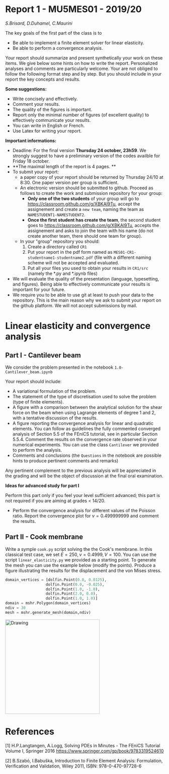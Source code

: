 # Report 1 - MU5MES01 - 2019/20 
*S.Brisard, D.Duhamel, C.Maurini*

The key goals of the first part of the class is to 
 - Be able to implement a finite element solver for linear elasticity.
 - Be able to perform a convergence analysis.
    
Your report should summarize and present synthetically your work on these items. We give below some hints on how to write the report. Personalized analyses and comments are particularly welcome. Your are not obliged to follow the following format step and by step. But you should include in your report the key concepts and results. 



**Some suggestions:**
 - Write concisely and effectively.
 - Comment your results.
 - The quality of the figures is important.
 - Report only the minimal number of figures (of excellent quality) to effectively communicate your results.
 - You can write in English or French.
 - Use Latex for writing your report. 


**Important informations:**
  - Deadline: For the final version **Thursday 24 october, 23h59**. We strongly suggest to have a preliminary version of the codes availble for Friday 18 october. 
  - **The maximal length of the report is 4 pages. **
  - To submit your report: 
      - a paper copy of your report should be returned by Thursday 24/10 at 8:30. One paper version per group is sufficient.
      - An electronic version should be submitted to github. Proceed as follows to create the work and submission repository for your group:
        - **Only one of the two students** of your group will go to  https://classroom.github.com/g/XBKAl9Tu, accept the assignement and create a `new team`, naming the team as `NAMESTUDENT1-NAMESTUDENT2`.
        - **Once the first student has create the team**, the second student goes to https://classroom.github.com/g/XBKAl9Tu, accepts the assignement and asks to join the team with his name (do not create another team, there should one team for group).
      - In your "group" repository you should: 
          1. Create a directory called `CR1`
          2. Put your report in the pdf form named as `MES01-CR1-studentname1-studentname2.pdf` (file with a different naming scheme will not be accepted and evaluated. 
          3. Put all your files you used to obtain your results in `CR1/src` (namely the *.py and *.ipynb files)
  - We will evaluate the quality of the presentation (language, typesetting, and figures). Being able to effectively communicate your results is important for your future.
  - We require you to be able to use git at least to push your data to the repository. This is the main reason why we ask to submit your report on the github platform. We will not accept submissions by mail.
      
      


# Linear elasticity and convergence analysis

## Part I - Cantilever beam

We consider the problem presented in the notebook `1.0-Cantilever_beam.ipynb`

Your report should include:
- A variational formulation of the problem.
- The statement of the type of discretisation used to solve the problem (type of finite elements).
- A figure with a comparison between the analytical solution for the shear force on the beam when using Lagrange elements of degree 1 and 2, with a tentative discussion of the results.
- A figure reporting the convergence analysis for linear and quadratic elements. You can follow as guidelines the fully commented converged analysis of Section 5.5 of the FEniCS tutorial, see in particular Section 5.5.4. Comment the results on the convergence rate observed in your numerical experiments. You can use the class `Cantilever` we provided to perform the analysis. 
- Comments and conclusions (the `Questions` in the notebook are possible hints to produce pertinent comments and remarks)

Any pertinent complement to the previous analysis will be appreciated in the grading and will be the object of discussion at the final oral examination. 

**Ideas for advanced study for part I**

Perform this part only if you feel your level sufficient advanced; this part is not required if you are aiming at grades < 14/20.

- Perform the convergence analysis for different values of the Poisson ratio. Report the convergence plot for $\nu=0.499999999$ and comment the results.


## Part II -  Cook membrane
Write a symple `cook.py` script solving the 
the Cook's membrane. In this classical test case, we set $E = 250, ν = 0.4999, V = 100.$
You can use the script `linear_elasticity.py` we provided as a starting point.
To generate the mesh you can use the example below (modify the points). 
Produce a figure illustrating the results for the displacement and the von Mises stress.
```python
domain_vertices = [dolfin.Point(0.0, 0.0125),
                  dolfin.Point(0.0, -0.025),
                  dolfin.Point(1.0, -1.0),
                  dolfin.Point(2.0, 0.0),
                  dolfin.Point(1.0, 1.0)]
domain = mshr.Polygon(domain_vertices)
ndiv = 30
mesh = mshr.generate_mesh(domain,ndiv)
```

<img src="images/cook.png" alt="Drawing" style="width: 300px;"/>


# References
[1] H.P.Langtangen, A.Logg, Solving PDEs in Minutes - The FEniCS Tutorial Volume I, Springer 2016 https://www.springer.com/gp/book/9783319524610

[2] B.Szabó, I.Babuška, Introduction to Finite Element Analysis: Formulation, Verification and Validation, Wiley 2011, ISBN: 978-0-470-97728-6


```python

```
